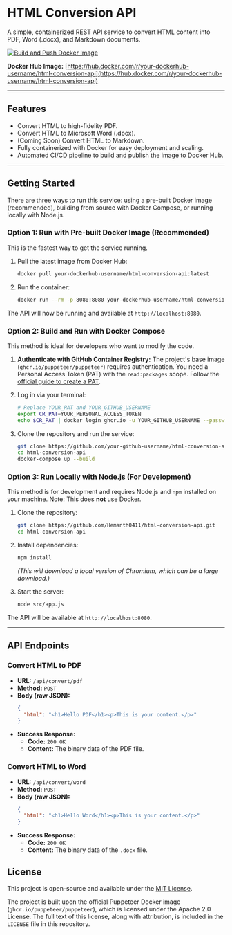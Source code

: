 # HTML Conversion API

A simple, containerized REST API service to convert HTML content into PDF, Word (.docx), and Markdown documents.

[![Build and Push Docker Image](https://github.com/your-github-username/html-conversion-api/actions/workflows/deploy.yml/badge.svg)](https://github.com/your-github-username/html-conversion-api/actions/workflows/deploy.yml)

**Docker Hub Image:** [https://hub.docker.com/r/your-dockerhub-username/html-conversion-api](https://hub.docker.com/r/your-dockerhub-username/html-conversion-api)

---

## Features

-   Convert HTML to high-fidelity PDF.
-   Convert HTML to Microsoft Word (.docx).
-   (Coming Soon) Convert HTML to Markdown.
-   Fully containerized with Docker for easy deployment and scaling.
-   Automated CI/CD pipeline to build and publish the image to Docker Hub.

---

## Getting Started

There are three ways to run this service: using a pre-built Docker image (recommended), building from source with Docker Compose, or running locally with Node.js.

### Option 1: Run with Pre-built Docker Image (Recommended)

This is the fastest way to get the service running.

1.  Pull the latest image from Docker Hub:
    ```bash
    docker pull your-dockerhub-username/html-conversion-api:latest
    ```

2.  Run the container:
    ```bash
    docker run --rm -p 8080:8080 your-dockerhub-username/html-conversion-api:latest
    ```

The API will now be running and available at `http://localhost:8080`.

### Option 2: Build and Run with Docker Compose

This method is ideal for developers who want to modify the code.

1.  **Authenticate with GitHub Container Registry:** The project's base image (`ghcr.io/puppeteer/puppeteer`) requires authentication. You need a Personal Access Token (PAT) with the `read:packages` scope. Follow the [official guide to create a PAT](https://docs.github.com/en/authentication/keeping-your-account-and-data-secure/managing-your-personal-access-tokens).

2.  Log in via your terminal:
    ```bash
    # Replace YOUR_PAT and YOUR_GITHUB_USERNAME
    export CR_PAT=YOUR_PERSONAL_ACCESS_TOKEN
    echo $CR_PAT | docker login ghcr.io -u YOUR_GITHUB_USERNAME --password-stdin
    ```

3.  Clone the repository and run the service:
    ```bash
    git clone https://github.com/your-github-username/html-conversion-api.git
    cd html-conversion-api
    docker-compose up --build
    ```

### Option 3: Run Locally with Node.js (For Development)

This method is for development and requires Node.js and `npm` installed on your machine. Note: This does **not** use Docker.

1.  Clone the repository:
    ```bash
    git clone https://github.com/Hemanth0411/html-conversion-api.git
    cd html-conversion-api
    ```
2.  Install dependencies:
    ```bash
    npm install
    ```
    *(This will download a local version of Chromium, which can be a large download.)*

3.  Start the server:
    ```bash
    node src/app.js
    ```
The API will be available at `http://localhost:8080`.

---

## API Endpoints

### Convert HTML to PDF

-   **URL:** `/api/convert/pdf`
-   **Method:** `POST`
-   **Body (raw JSON):**
    ```json
    {
      "html": "<h1>Hello PDF</h1><p>This is your content.</p>"
    }
    ```
-   **Success Response:**
    -   **Code:** `200 OK`
    -   **Content:** The binary data of the PDF file.

### Convert HTML to Word

-   **URL:** `/api/convert/word`
-   **Method:** `POST`
-   **Body (raw JSON):**
    ```json
    {
      "html": "<h1>Hello Word</h1><p>This is your content.</p>"
    }
    ```
-   **Success Response:**
    -   **Code:** `200 OK`
    -   **Content:** The binary data of the `.docx` file.


## License

This project is open-source and available under the [MIT License](LICENSE).

The project is built upon the official Puppeteer Docker image (`ghcr.io/puppeteer/puppeteer`), which is licensed under the Apache 2.0 License. The full text of this license, along with attribution, is included in the `LICENSE` file in this repository.